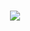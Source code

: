 

<h1 align="center">
  <a href="https://git.io/typing-svg">
    <img src="https://readme-typing-svg.herokuapp.com/?lines=Welcome+To+My+Profile;&center=true&size=30">
  </a>
</h1>
